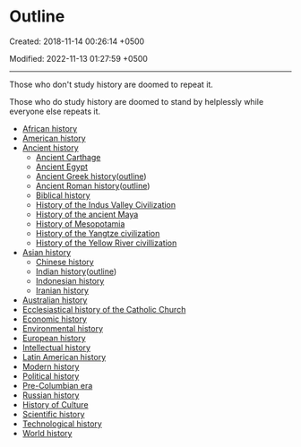 # Outline

Created: 2018-11-14 00:26:14 +0500

Modified: 2022-11-13 01:27:59 +0500

---

Those who don't study history are doomed to repeat it.

Those who do study history are doomed to stand by helplessly while everyone else repeats it.

- [African history](https://en.wikipedia.org/wiki/African_history)
- [American history](https://en.wikipedia.org/wiki/American_history)
- [Ancient history](https://en.wikipedia.org/wiki/Ancient_history)
  - [Ancient Carthage](https://en.wikipedia.org/wiki/Ancient_Carthage)
  - [Ancient Egypt](https://en.wikipedia.org/wiki/Ancient_Egypt)
  - [Ancient Greek history](https://en.wikipedia.org/wiki/Ancient_Greece)([outline](https://en.wikipedia.org/wiki/Outline_of_ancient_Greece#General_history_of_ancient_Greece))
  - [Ancient Roman history](https://en.wikipedia.org/wiki/Ancient_Rome)([outline](https://en.wikipedia.org/wiki/Outline_of_ancient_Rome))
  - [Biblical history](https://en.wikipedia.org/wiki/Historicity_of_the_Bible)
  - [History of the Indus Valley Civilization](https://en.wikipedia.org/wiki/Indus_Valley_Civilisation)
  - [History of the ancient Maya](https://en.wikipedia.org/wiki/Preclassic_Maya)
  - [History of Mesopotamia](https://en.wikipedia.org/wiki/History_of_Mesopotamia)
  - [History of the Yangtze civilization](https://en.wikipedia.org/wiki/Yangtze_civilization)
  - [History of the Yellow River civillization](https://en.wikipedia.org/wiki/Yellow_River_civilization)
- [Asian history](https://en.wikipedia.org/wiki/History_of_Asia)
  - [Chinese history](https://en.wikipedia.org/wiki/History_of_China)
  - [Indian history](https://en.wikipedia.org/wiki/History_of_India)([outline](https://en.wikipedia.org/wiki/Outline_of_ancient_India))
  - [Indonesian history](https://en.wikipedia.org/wiki/History_of_Indonesia)
  - [Iranian history](https://en.wikipedia.org/wiki/History_of_Iran)
- [Australian history](https://en.wikipedia.org/wiki/History_of_Australia)
- [Ecclesiastical history of the Catholic Church](https://en.wikipedia.org/wiki/Ecclesiastical_history_of_the_Catholic_Church)
- [Economic history](https://en.wikipedia.org/wiki/Economic_history_of_the_world)
- [Environmental history](https://en.wikipedia.org/wiki/Environmental_history)
- [European history](https://en.wikipedia.org/wiki/History_of_Europe)
- [Intellectual history](https://en.wikipedia.org/wiki/Intellectual_history)
- [Latin American history](https://en.wikipedia.org/wiki/History_of_Latin_America)
- [Modern history](https://en.wikipedia.org/wiki/Modern_history)
- [Political history](https://en.wikipedia.org/wiki/History_of_political_thought)
- [Pre-Columbian era](https://en.wikipedia.org/wiki/Pre-Columbian_era)
- [Russian history](https://en.wikipedia.org/wiki/History_of_Russia)
- [History of Culture](https://en.wikipedia.org/wiki/Cultural_history)
- [Scientific history](https://en.wikipedia.org/wiki/History_of_Science)
- [Technological history](https://en.wikipedia.org/wiki/History_of_Technology)
- [World history](https://en.wikipedia.org/wiki/World_history)
